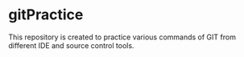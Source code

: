 # gitPractice
This repository is created to practice various commands of GIT from different IDE and source control tools.
